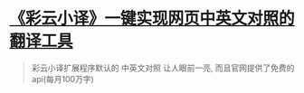 # [《彩云小译》一键实现网页中英文对照的翻译工具](https://www.v2fy.com/p/062_caiyun/)

> 彩云小译扩展程序默认的 中英文对照 让人眼前一亮, 而且官网提供了免费的api(每月100万字)
